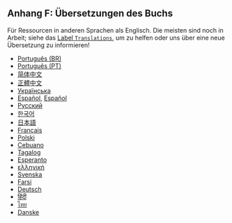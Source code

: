 ## Anhang F: Übersetzungen des Buchs

Für Ressourcen in anderen Sprachen als Englisch. Die meisten sind noch in
Arbeit; siehe das [Label `Translations`][label], um zu helfen oder uns über
eine neue Übersetzung zu informieren!

[label]: https://github.com/rust-lang/book/issues?q=is%3Aopen+is%3Aissue+label%3ATranslations

- [Português (BR)](https://github.com/rust-br/rust-book-pt-br)
- [Português (PT)](https://github.com/nunojesus/rust-book-pt-pt)
- [简体中文](https://github.com/KaiserY/trpl-zh-cn)
- [正體中文](https://github.com/rust-tw/book-tw)
- [Українська](https://rust-lang-ua.github.io/rustbook_ukrainian)
- [Español](https://github.com/thecodix/book), [Español](https://github.com/ManRR/rust-book-es)
- [Русский](https://github.com/rust-lang-ru/book)
- [한국어](https://github.com/rinthel/rust-lang-book-ko)
- [日本語](https://github.com/rust-lang-ja/book-ja)
- [Français](https://github.com/Jimskapt/rust-book-fr)
- [Polski](https://github.com/paytchoo/book-pl)
- [Cebuano](https://github.com/agentzero1/book)
- [Tagalog](https://github.com/josephace135/book)
- [Esperanto](https://github.com/psychoslave/Rust-libro)
- [ελληνική](https://github.com/TChatzigiannakis/rust-book-greek)
- [Svenska](https://github.com/sebras/book)
- [Farsi](https://github.com/RustFarsi/book)
- [Deutsch](https://github.com/rust-lang-de/rustbook-de)
- [हिंदी](https://github.com/venkatarun95/rust-book-hindi)
- [ไทย](https://github.com/rust-lang-th/book-th)
- [Danske](https://github.com/DanKHansen/book-dk)
